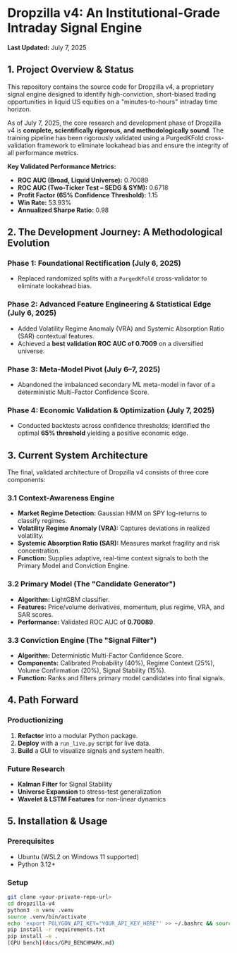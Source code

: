 # Dropzilla v4: An Institutional-Grade Intraday Signal Engine
**Last Updated:** July 7, 2025

## 1. Project Overview & Status

This repository contains the source code for Dropzilla v4, a proprietary signal engine designed to identify high-conviction, short-biased trading opportunities in liquid US equities on a "minutes-to-hours" intraday time horizon.

As of July 7, 2025, the core research and development phase of Dropzilla v4 is **complete, scientifically rigorous, and methodologically sound**. The training pipeline has been rigorously validated using a PurgedKFold cross-validation framework to eliminate lookahead bias and ensure the integrity of all performance metrics.

**Key Validated Performance Metrics:**
* **ROC AUC (Broad, Liquid Universe):** 0.70089  
* **ROC AUC (Two-Ticker Test – SEDG & SYM):** 0.6718  
* **Profit Factor (65% Confidence Threshold):** 1.15  
* **Win Rate:** 53.93%  
* **Annualized Sharpe Ratio:** 0.98  

## 2. The Development Journey: A Methodological Evolution

### Phase 1: Foundational Rectification (July 6, 2025)
- Replaced randomized splits with a `PurgedKFold` cross-validator to eliminate lookahead bias.

### Phase 2: Advanced Feature Engineering & Statistical Edge (July 6, 2025)
- Added Volatility Regime Anomaly (VRA) and Systemic Absorption Ratio (SAR) contextual features.
- Achieved a **best validation ROC AUC of 0.7009** on a diversified universe.

### Phase 3: Meta-Model Pivot (July 6–7, 2025)
- Abandoned the imbalanced secondary ML meta-model in favor of a deterministic Multi-Factor Confidence Score.

### Phase 4: Economic Validation & Optimization (July 7, 2025)
- Conducted backtests across confidence thresholds; identified the optimal **65% threshold** yielding a positive economic edge.

## 3. Current System Architecture

The final, validated architecture of Dropzilla v4 consists of three core components:

### 3.1 Context-Awareness Engine
- **Market Regime Detection:** Gaussian HMM on SPY log-returns to classify regimes.
- **Volatility Regime Anomaly (VRA):** Captures deviations in realized volatility.
- **Systemic Absorption Ratio (SAR):** Measures market fragility and risk concentration.
- **Function:** Supplies adaptive, real-time context signals to both the Primary Model and Conviction Engine.

### 3.2 Primary Model (The "Candidate Generator")
- **Algorithm:** LightGBM classifier.
- **Features:** Price/volume derivatives, momentum, plus regime, VRA, and SAR scores.
- **Performance:** Validated ROC AUC of **0.70089**.

### 3.3 Conviction Engine (The "Signal Filter")
- **Algorithm:** Deterministic Multi-Factor Confidence Score.
- **Components:** Calibrated Probability (40%), Regime Context (25%), Volume Confirmation (20%), Signal Stability (15%).
- **Function:** Ranks and filters primary model candidates into final signals.

## 4. Path Forward

### Productionizing
1. **Refactor** into a modular Python package.  
2. **Deploy** with a `run_live.py` script for live data.  
3. **Build** a GUI to visualize signals and system health.

### Future Research
* **Kalman Filter** for Signal Stability  
* **Universe Expansion** to stress-test generalization  
* **Wavelet & LSTM Features** for non-linear dynamics  

## 5. Installation & Usage

### Prerequisites
* Ubuntu (WSL2 on Windows 11 supported)  
* Python 3.12+

### Setup
```bash
git clone <your-private-repo-url>
cd dropzilla-v4
python3 -m venv .venv
source .venv/bin/activate
echo 'export POLYGON_API_KEY="YOUR_API_KEY_HERE"' >> ~/.bashrc && source ~/.bashrc
pip install -r requirements.txt
pip install -e .
[GPU bench](docs/GPU_BENCHMARK.md)
